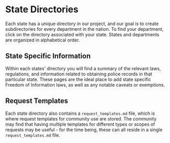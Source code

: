 # State Directories

Each state has a unique directory in our project, and our goal is to create subdirectories for every department in the nation. To find your department, click on the
directory associated with your state. States and departments are organized in alphabetical order.

## State Specific Information 

Within each states' directory you will find a summary of the relevant laws, regulations, and information related to obtaining police records in that particular state.
These pages are the ideal place to add state specific Freedom of Information laws, as well as any notable caveats or exemptions. 

## Request Templates

Each state directory also contains a `request_templates.md` file, which is where request templates for community use are stored. The community may find that having
multiple templates for different types or scopes of requests may be useful - for the time being, these can all reside in a single `request_templates.md` file. 
